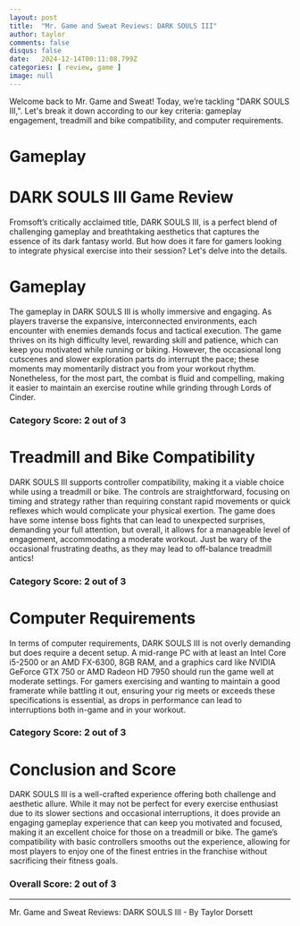 ```yaml
---
layout: post
title:  "Mr. Game and Sweat Reviews: DARK SOULS III"
author: taylor
comments: false
disqus: false
date:   2024-12-14T00:11:08.799Z
categories: [ review, game ]
image: null
---
```


Welcome back to Mr. Game and Sweat! Today, we’re tackling "DARK SOULS III,". Let's break it down according to our key criteria: gameplay engagement, treadmill and bike compatibility, and computer requirements.

# Gameplay

# DARK SOULS III Game Review

Fromsoft’s critically acclaimed title, DARK SOULS III, is a perfect blend of challenging gameplay and breathtaking aesthetics that captures the essence of its dark fantasy world. But how does it fare for gamers looking to integrate physical exercise into their session? Let's delve into the details.

# Gameplay

The gameplay in DARK SOULS III is wholly immersive and engaging. As players traverse the expansive, interconnected environments, each encounter with enemies demands focus and tactical execution. The game thrives on its high difficulty level, rewarding skill and patience, which can keep you motivated while running or biking. However, the occasional long cutscenes and slower exploration parts do interrupt the pace; these moments may momentarily distract you from your workout rhythm. Nonetheless, for the most part, the combat is fluid and compelling, making it easier to maintain an exercise routine while grinding through Lords of Cinder.

### Category Score: 2 out of 3

# Treadmill and Bike Compatibility

DARK SOULS III supports controller compatibility, making it a viable choice while using a treadmill or bike. The controls are straightforward, focusing on timing and strategy rather than requiring constant rapid movements or quick reflexes which would complicate your physical exertion. The game does have some intense boss fights that can lead to unexpected surprises, demanding your full attention, but overall, it allows for a manageable level of engagement, accommodating a moderate workout. Just be wary of the occasional frustrating deaths, as they may lead to off-balance treadmill antics!

### Category Score: 2 out of 3

# Computer Requirements

In terms of computer requirements, DARK SOULS III is not overly demanding but does require a decent setup. A mid-range PC with at least an Intel Core i5-2500 or an AMD FX-6300, 8GB RAM, and a graphics card like NVIDIA GeForce GTX 750 or AMD Radeon HD 7950 should run the game well at moderate settings. For gamers exercising and wanting to maintain a good framerate while battling it out, ensuring your rig meets or exceeds these specifications is essential, as drops in performance can lead to interruptions both in-game and in your workout.

### Category Score: 2 out of 3

# Conclusion and Score

DARK SOULS III is a well-crafted experience offering both challenge and aesthetic allure. While it may not be perfect for every exercise enthusiast due to its slower sections and occasional interruptions, it does provide an engaging gameplay experience that can keep you motivated and focused, making it an excellent choice for those on a treadmill or bike. The game’s compatibility with basic controllers smooths out the experience, allowing for most players to enjoy one of the finest entries in the franchise without sacrificing their fitness goals.

### Overall Score: 2 out of 3

---

Mr. Game and Sweat Reviews: DARK SOULS III - By Taylor Dorsett

